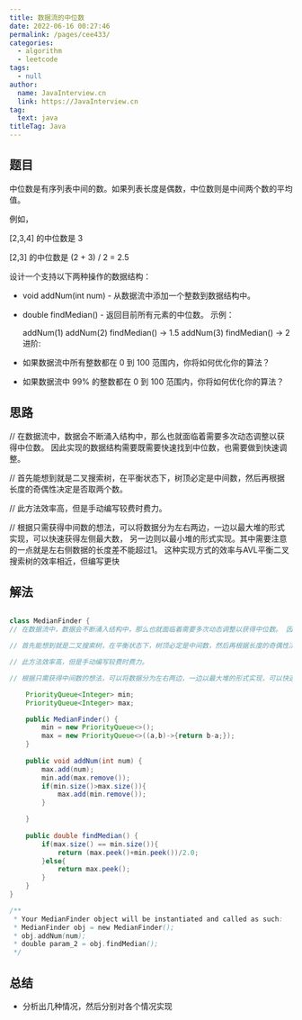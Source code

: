 ```yaml
---
title: 数据流的中位数
date: 2022-06-16 00:27:46
permalink: /pages/cee433/
categories: 
  - algorithm
  - leetcode
tags: 
  - null
author: 
  name: JavaInterview.cn
  link: https://JavaInterview.cn
tag: 
  text: java
titleTag: Java
---
```



## 题目

中位数是有序列表中间的数。如果列表长度是偶数，中位数则是中间两个数的平均值。

例如，

[2,3,4] 的中位数是 3

[2,3] 的中位数是 (2 + 3) / 2 = 2.5

设计一个支持以下两种操作的数据结构：

- void addNum(int num) - 从数据流中添加一个整数到数据结构中。
- double findMedian() - 返回目前所有元素的中位数。
示例：
    
    addNum(1)
    addNum(2)
    findMedian() -> 1.5
    addNum(3) 
    findMedian() -> 2
进阶:

- 如果数据流中所有整数都在 0 到 100 范围内，你将如何优化你的算法？
- 如果数据流中 99% 的整数都在 0 到 100 范围内，你将如何优化你的算法？


## 思路

// 在数据流中，数据会不断涌入结构中，那么也就面临着需要多次动态调整以获得中位数。 因此实现的数据结构需要既需要快速找到中位数，也需要做到快速调整。

// 首先能想到就是二叉搜索树，在平衡状态下，树顶必定是中间数，然后再根据长度的奇偶性决定是否取两个数。

// 此方法效率高，但是手动编写较费时费力。

// 根据只需获得中间数的想法，可以将数据分为左右两边，一边以最大堆的形式实现，可以快速获得左侧最大数， 另一边则以最小堆的形式实现。其中需要注意的一点就是左右侧数据的长度差不能超过1。 这种实现方式的效率与AVL平衡二叉搜索树的效率相近，但编写更快


## 解法
```java

class MedianFinder {
// 在数据流中，数据会不断涌入结构中，那么也就面临着需要多次动态调整以获得中位数。 因此实现的数据结构需要既需要快速找到中位数，也需要做到快速调整。

// 首先能想到就是二叉搜索树，在平衡状态下，树顶必定是中间数，然后再根据长度的奇偶性决定是否取两个数。

// 此方法效率高，但是手动编写较费时费力。

// 根据只需获得中间数的想法，可以将数据分为左右两边，一边以最大堆的形式实现，可以快速获得左侧最大数， 另一边则以最小堆的形式实现。其中需要注意的一点就是左右侧数据的长度差不能超过1。 这种实现方式的效率与AVL平衡二叉搜索树的效率相近，但编写更快

    PriorityQueue<Integer> min;
    PriorityQueue<Integer> max;

    public MedianFinder() {
        min = new PriorityQueue<>();
        max = new PriorityQueue<>((a,b)->{return b-a;});
    }
    
    public void addNum(int num) {
        max.add(num);
        min.add(max.remove());
        if(min.size()>max.size()){
            max.add(min.remove());
        }

    }
    
    public double findMedian() {
        if(max.size() == min.size()){
            return (max.peek()+min.peek())/2.0;
        }else{
            return max.peek();
        }
    }
}

/**
 * Your MedianFinder object will be instantiated and called as such:
 * MedianFinder obj = new MedianFinder();
 * obj.addNum(num);
 * double param_2 = obj.findMedian();
 */
```

## 总结

- 分析出几种情况，然后分别对各个情况实现 
